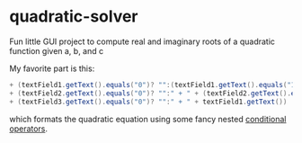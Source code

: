 # quadratic-solver
Fun little GUI project to compute real and imaginary roots of a quadratic function given a, b, and c

My favorite part is this:
```java
+ (textField1.getText().equals("0")? "":(textField1.getText().equals("1")? "x\u00b2":textField1.getText() + "x\u00b2"))
+ (textField2.getText().equals("0")? "":" + " + (textField2.getText().equals("1")? "x":textField2.getText() + "x"))
+ (textField3.getText().equals("0")? "":" + " + textField1.getText())
```
which formats the quadratic equation using some fancy nested [conditional operators](https://en.wikipedia.org/wiki/%3F:).
